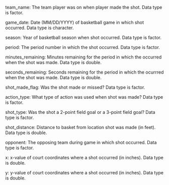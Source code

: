 team_name: The team player was on when player made the shot. Data type is factor.

game_date: Date (MM/DD/YYYY) of basketball game in which shot occurred. Data type is character.

season: Year of basketball season when shot occurred. Data type is factor.

period: The period number in which the shot occurred. Data type is factor.

minutes_remaining: Minutes remaining for the period in which the occurred when the shot was made. Data type is double.

seconds_remaining: Seconds remaining for the period in which the ocurrred when the shot was made. Data type is double.

shot_made_flag: Was the shot made or missed? Data type is factor.

action_type: What type of action was used when shot was made? Data type is factor.

shot_type: Was the shot a 2-point field goal or a 3-point field goal? Data type is factor.

shot_distance: Distance to basket from location shot was made (in feet). Data type is double.

opponent: The opposing team during game in which shot occurred. Data type is factor.

x: x-value of court coordinates where a shot occurred (in inches). Data type is double.

y: y-value of court coordinates where a shot occurred (in inches). Data type is double.
